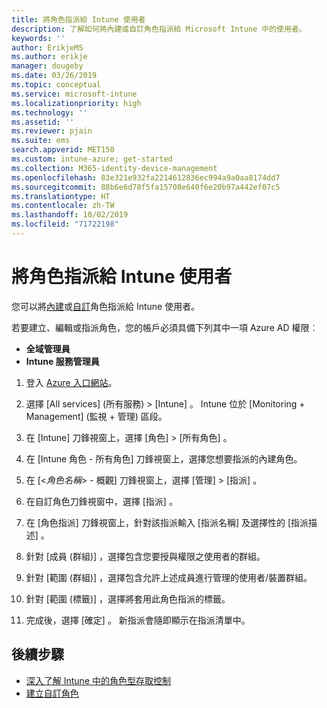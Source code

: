 ```yaml
---
title: 將角色指派給 Intune 使用者
description: 了解如何將內建或自訂角色指派給 Microsoft Intune 中的使用者。
keywords: ''
author: ErikjeMS
ms.author: erikje
manager: dougeby
ms.date: 03/26/2019
ms.topic: conceptual
ms.service: microsoft-intune
ms.localizationpriority: high
ms.technology: ''
ms.assetid: ''
ms.reviewer: pjain
ms.suite: ems
search.appverid: MET150
ms.custom: intune-azure; get-started
ms.collection: M365-identity-device-management
ms.openlocfilehash: 83e321e932fa2214612836ec994a9a0aa8174dd7
ms.sourcegitcommit: 88b6e6d70f5fa15708e640f6e20b97a442ef07c5
ms.translationtype: HT
ms.contentlocale: zh-TW
ms.lasthandoff: 10/02/2019
ms.locfileid: "71722198"
---
```

# <a name="assign-a-role-to-an-intune-user"></a>將角色指派給 Intune 使用者

您可以將[內建](role-based-access-control.md#built-in-roles)或[自訂](create-custom-role.md)角色指派給 Intune 使用者。

若要建立、編輯或指派角色，您的帳戶必須具備下列其中一項 Azure AD 權限︰
- **全域管理員**
- **Intune 服務管理員**

1. 登入 [Azure 入口網站](https://portal.azure.com)。

2. 選擇 [All services] (所有服務)   > [Intune]  。 Intune 位於 [Monitoring + Management] (監視 + 管理)  區段。

3. 在 [Intune]  刀鋒視窗上，選擇 [角色]   > [所有角色]  。

4. 在 [Intune 角色 - 所有角色]  刀鋒視窗上，選擇您想要指派的內建角色。

5. 在 [<*角色名稱*> - 概觀]  刀鋒視窗上，選擇 [管理]   > [指派]  。

6. 在自訂角色刀鋒視窗中，選擇 [指派]  。

7. 在 [角色指派]  刀鋒視窗上，針對該指派輸入 [指派名稱]  及選擇性的 [指派描述]  。

8. 針對 [成員 (群組)]  ，選擇包含您要授與權限之使用者的群組。

9. 針對 [範圍 (群組)]  ，選擇包含允許上述成員進行管理的使用者/裝置群組。

10. 針對 [範圍 (標籤)]  ，選擇將套用此角色指派的標籤。

11. 完成後，選擇 [確定]  。 新指派會隨即顯示在指派清單中。


## <a name="next-steps"></a>後續步驟
- [深入了解 Intune 中的角色型存取控制](role-based-access-control.md)
- [建立自訂角色](create-custom-role.md)
